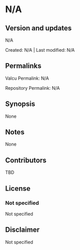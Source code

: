 

# N/A

## Version and updates

N/A

Created: N/A | Last modified: N/A

## Permalinks

Valcu Permalink: N/A

Repository Permalink: N/A

## Synopsis

None

## Notes

None

## Contributors

TBD

## License

### Not specified

Not specified

## Disclaimer

Not specified